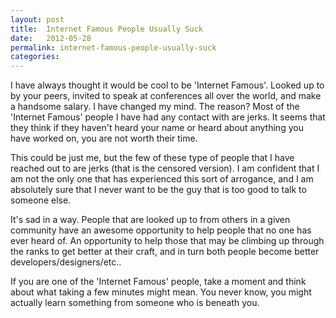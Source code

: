 ```yaml
---
layout: post
title:  Internet Famous People Usually Suck
date:   2012-05-28
permalink: internet-famous-people-usually-suck
categories:
---
```


I have always thought it would be cool to be 'Internet Famous'. Looked up to by your peers, invited to speak
at conferences all over the world, and make a handsome salary. I have changed my mind. The reason?
Most of the 'Internet Famous' people I have had any contact with are jerks. It seems that they think if they haven't heard
your name or heard about anything you have worked on, you are not worth their time.

This could be just me, but the few of these type of people that I have reached out to are jerks (that is the censored version). I am confident that
I am not the only one that has experienced this sort of arrogance, and I am absolutely sure that I never want to be the
guy that is too good to talk to someone else.

It's sad in a way. People that are looked up to from others in a given community have an awesome opportunity to help people that
no one has ever heard of. An opportunity to help those that may be climbing up through the ranks to get better
at their craft, and in turn both people become better developers/designers/etc..

If you are one of the 'Internet Famous' people, take a moment and think about what taking a few minutes might mean. You never know, you
might actually learn something from someone who is beneath you.
